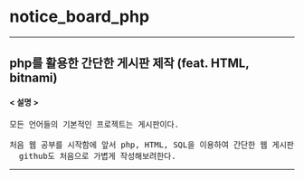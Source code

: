 # notice_board_php
------------------
## php를 활용한 간단한 게시판 제작 (feat. HTML, bitnami)

#### < 설명 >
<pre>
모든 언어들의 기본적인 프로젝트는 게시판이다. <br>
처음 웹 공부를 시작함에 앞서 php, HTML, SQL을 이용하여 간단한 웹 게시판을 제작한다.
  github도 처음으로 가볍게 작성해보려한다.
</pre>
------------------

